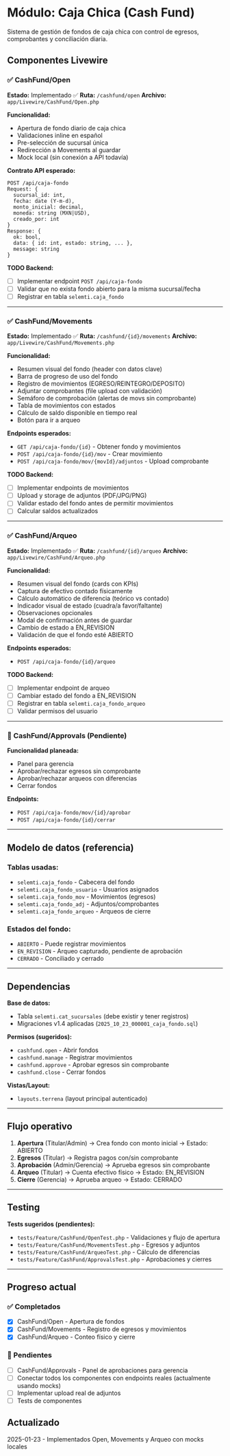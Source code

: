 # Módulo: Caja Chica (Cash Fund)

Sistema de gestión de fondos de caja chica con control de egresos, comprobantes y conciliación diaria.

## Componentes Livewire

### ✅ CashFund/Open
**Estado:** Implementado ✅
**Ruta:** `/cashfund/open`
**Archivo:** `app/Livewire/CashFund/Open.php`

**Funcionalidad:**
- Apertura de fondo diario de caja chica
- Validaciones inline en español
- Pre-selección de sucursal única
- Redirección a Movements al guardar
- Mock local (sin conexión a API todavía)

**Contrato API esperado:**
```
POST /api/caja-fondo
Request: {
  sucursal_id: int,
  fecha: date (Y-m-d),
  monto_inicial: decimal,
  moneda: string (MXN|USD),
  creado_por: int
}
Response: {
  ok: bool,
  data: { id: int, estado: string, ... },
  message: string
}
```

**TODO Backend:**
- [ ] Implementar endpoint `POST /api/caja-fondo`
- [ ] Validar que no exista fondo abierto para la misma sucursal/fecha
- [ ] Registrar en tabla `selemti.caja_fondo`

---

### ✅ CashFund/Movements
**Estado:** Implementado ✅
**Ruta:** `/cashfund/{id}/movements`
**Archivo:** `app/Livewire/CashFund/Movements.php`

**Funcionalidad:**
- Resumen visual del fondo (header con datos clave)
- Barra de progreso de uso del fondo
- Registro de movimientos (EGRESO/REINTEGRO/DEPOSITO)
- Adjuntar comprobantes (file upload con validación)
- Semáforo de comprobación (alertas de movs sin comprobante)
- Tabla de movimientos con estados
- Cálculo de saldo disponible en tiempo real
- Botón para ir a arqueo

**Endpoints esperados:**
- `GET /api/caja-fondo/{id}` - Obtener fondo y movimientos
- `POST /api/caja-fondo/{id}/mov` - Crear movimiento
- `POST /api/caja-fondo/mov/{movId}/adjuntos` - Upload comprobante

**TODO Backend:**
- [ ] Implementar endpoints de movimientos
- [ ] Upload y storage de adjuntos (PDF/JPG/PNG)
- [ ] Validar estado del fondo antes de permitir movimientos
- [ ] Calcular saldos actualizados

---

### ✅ CashFund/Arqueo
**Estado:** Implementado ✅
**Ruta:** `/cashfund/{id}/arqueo`
**Archivo:** `app/Livewire/CashFund/Arqueo.php`

**Funcionalidad:**
- Resumen visual del fondo (cards con KPIs)
- Captura de efectivo contado físicamente
- Cálculo automático de diferencia (teórico vs contado)
- Indicador visual de estado (cuadra/a favor/faltante)
- Observaciones opcionales
- Modal de confirmación antes de guardar
- Cambio de estado a EN_REVISION
- Validación de que el fondo esté ABIERTO

**Endpoints esperados:**
- `POST /api/caja-fondo/{id}/arqueo`

**TODO Backend:**
- [ ] Implementar endpoint de arqueo
- [ ] Cambiar estado del fondo a EN_REVISION
- [ ] Registrar en tabla `selemti.caja_fondo_arqueo`
- [ ] Validar permisos del usuario

---

### 🚧 CashFund/Approvals (Pendiente)
**Funcionalidad planeada:**
- Panel para gerencia
- Aprobar/rechazar egresos sin comprobante
- Aprobar/rechazar arqueos con diferencias
- Cerrar fondos

**Endpoints:**
- `POST /api/caja-fondo/mov/{id}/aprobar`
- `POST /api/caja-fondo/{id}/cerrar`

---

## Modelo de datos (referencia)

### Tablas usadas:
- `selemti.caja_fondo` - Cabecera del fondo
- `selemti.caja_fondo_usuario` - Usuarios asignados
- `selemti.caja_fondo_mov` - Movimientos (egresos)
- `selemti.caja_fondo_adj` - Adjuntos/comprobantes
- `selemti.caja_fondo_arqueo` - Arqueos de cierre

### Estados del fondo:
- `ABIERTO` - Puede registrar movimientos
- `EN_REVISION` - Arqueo capturado, pendiente de aprobación
- `CERRADO` - Conciliado y cerrado

---

## Dependencias

**Base de datos:**
- Tabla `selemti.cat_sucursales` (debe existir y tener registros)
- Migraciones v1.4 aplicadas (`2025_10_23_000001_caja_fondo.sql`)

**Permisos (sugeridos):**
- `cashfund.open` - Abrir fondos
- `cashfund.manage` - Registrar movimientos
- `cashfund.approve` - Aprobar egresos sin comprobante
- `cashfund.close` - Cerrar fondos

**Vistas/Layout:**
- `layouts.terrena` (layout principal autenticado)

---

## Flujo operativo

1. **Apertura** (Titular/Admin) → Crea fondo con monto inicial → Estado: ABIERTO
2. **Egresos** (Titular) → Registra pagos con/sin comprobante
3. **Aprobación** (Admin/Gerencia) → Aprueba egresos sin comprobante
4. **Arqueo** (Titular) → Cuenta efectivo físico → Estado: EN_REVISION
5. **Cierre** (Gerencia) → Aprueba arqueo → Estado: CERRADO

---

## Testing

**Tests sugeridos (pendientes):**
- `tests/Feature/CashFund/OpenTest.php` - Validaciones y flujo de apertura
- `tests/Feature/CashFund/MovementsTest.php` - Egresos y adjuntos
- `tests/Feature/CashFund/ArqueoTest.php` - Cálculo de diferencias
- `tests/Feature/CashFund/ApprovalsTest.php` - Aprobaciones y cierres

---

## Progreso actual

### ✅ Completados
- [x] CashFund/Open - Apertura de fondos
- [x] CashFund/Movements - Registro de egresos y movimientos
- [x] CashFund/Arqueo - Conteo físico y cierre

### 🚧 Pendientes
- [ ] CashFund/Approvals - Panel de aprobaciones para gerencia
- [ ] Conectar todos los componentes con endpoints reales (actualmente usando mocks)
- [ ] Implementar upload real de adjuntos
- [ ] Tests de componentes

## Actualizado
2025-01-23 - Implementados Open, Movements y Arqueo con mocks locales
